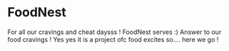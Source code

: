# FoodNest
For all our cravings and cheat daysss ! FoodNest serves :)  Answer to our food cravings ! Yes yes it is a project ofc food excites so.... here we go !
